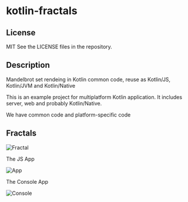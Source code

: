 
kotlin-fractals
===============

## License

MIT
See the LICENSE files in the repository.

## Description

Mandelbrot set rendeing in Kotlin common code, reuse as Kotlin/JS, Kotlin/JVM and Kotlin/Native

This is an example project for multiplatform Kotlin 
application. It includes server, web and probably 
Kotlin/Native. 


We have common code and platform-specific code

Fractals
--------

![Fractal](https://github.com/jonnyzzz/kotlin-fractals/raw/master/images/fractal-1.jpg)

The JS App

![App](https://github.com/jonnyzzz/kotlin-fractals/raw/master/images/fractal-app.jpg)

The Console App

![Console](https://github.com/jonnyzzz/kotlin-fractals/raw/master/images/fractal-native.jpg)
